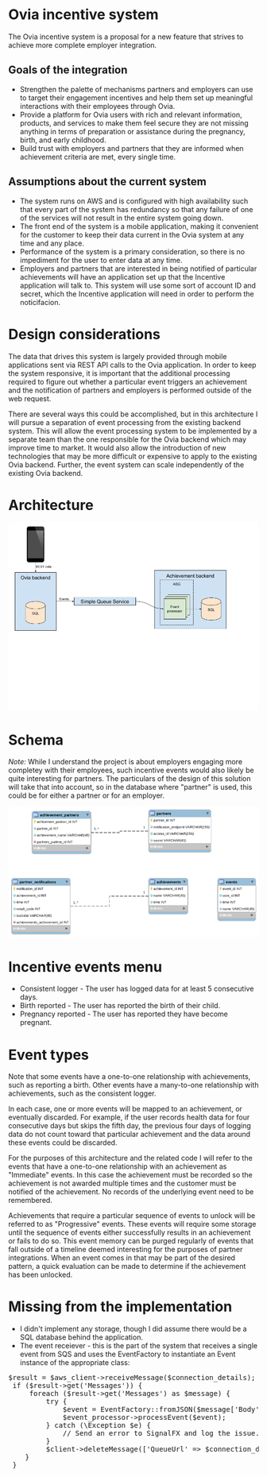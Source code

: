# Ovia incentive system

The Ovia incentive system is a proposal for a new feature that strives to achieve more complete employer integration.

## Goals of the integration
* Strengthen the palette of mechanisms partners and employers can use to target their engagement incentives and help them set up meaningful interactions with their employees through Ovia.
* Provide a platform for Ovia users with rich and relevant information, products, and services to make them feel secure they are not missing anything in terms of preparation or assistance during the pregnancy, birth, and early childhood.
* Build trust with employers and partners that they are informed when achievement criteria are met, every single time.

## Assumptions about the current system
* The system runs on AWS and is configured with high availability such that every part of the system has redundancy so that any failure of one of the services will not result in the entire system going down.
* The front end of the system is a mobile application, making it convenient for the customer to keep their data current in the Ovia system at any time and any place.
* Performance of the system is a primary consideration, so there is no impediment for the user to enter data at any time.
* Employers and partners that are interested in being notified of particular achievements will have an application set up that the Incentive application will talk to. This system will use some sort of account ID and secret, which the Incentive application will need in order to perform the noticifacion.

# Design considerations
The data that drives this system is largely provided through mobile applications sent via REST API calls to the Ovia application. In order to keep the system responsive, it is important that the additional processing required to figure out whether a particular event triggers an achievement and the notification of partners and employers is performed outside of the web request.

There are several ways this could be accomplished, but in this architecture I will pursue a separation of event processing from the existing backend system. This will allow the event processing system to be implemented by a separate team than the one responsible for the Ovia backend which may improve time to market. It would also allow the introduction of new technologies that may be more difficult or expensive to apply to the existing Ovia backend. Further, the event system can scale independently of the existing Ovia backend.

# Architecture

![High level architecture diagram](images/HighLevelArchitecture.png)

# Schema
*Note:* While I understand the project is about employers engaging more completey with their employees, such incentive events would also likely be quite interesting for partners. The particulars of the design of this solution will take that into account, so in the database where "partner" is used, this could be for either a partner or for an employer.

![Incentive schema](images/Schema.png)

# Incentive events menu

* Consistent logger - The user has logged data for at least 5 consecutive days.
* Birth reported - The user has reported the birth of their child.
* Pregnancy reported - The user has reported they have become pregnant.

# Event types
Note that some events have a one-to-one relationship with achievements, such as reporting a birth. Other events have a many-to-one relationship with achievements, such as the consistent logger.

In each case, one or more events will be mapped to an achievement, or eventually discarded. For example, if the user records health data for four consecutive days but skips the fifth day, the previous four days of logging data do not count toward that particular achievement and the data around these events could be discarded.

For the purposes of this architecture and the related code I will refer to the events that have a one-to-one relationship with an achievement as "Immediate" events. In this case the achievement must be recorded so the achievement is not awarded multiple times and the customer must be notified of the achievement. No records of the underlying event need to be remembered.

Achievements that require a particular sequence of events to unlock will be referred to as "Progressive" events. These events will require some storage until the sequence of events either successfully results in an achievement or fails to do so. This event memory can be purged regularly of events that fall outside of a timeline deemed interesting for the purposes of partner integrations. When an event comes in that may be part of the desired pattern, a quick evaluation can be made to determine if the achievement has been unlocked.

# Missing from the implementation
* I didn't implement any storage, though I did assume there would be a SQL database behind the application.
* The event receiever - this is the part of the system that receives a single event from SQS and uses the EventFactory to instantiate an Event instance of the appropriate class:
<pre>
$result = $aws_client->receiveMessage($connection_details);
 if ($result->get('Messages')) {
     foreach ($result->get('Messages') as $message) {
         try {
             $event = EventFactory::fromJSON($message['Body']);
             $event_processor->processEvent($event);
         } catch (\Exception $e) {
             // Send an error to SignalFX and log the issue.
         }
         $client->deleteMessage(['QueueUrl' => $connection_details->QueueUrl, 'ReceiptHandle' => $message['ReceiptHandle']]);
    }
 }
</pre

* The association between an event and the AchievementEvaluator instance that will indicate whether the event should cause the achievement to be awarded is also not in the implementation. I was a bit torn on this one - will it always be the case that a HealthLogEvent only drives toward a HealthAchievement? Probably not in the long term. The solution here could simply be to try all of the AchievementEvaluators to see if the specified Event should cause an achievement to be awarded. This could get expensive in some cases however. That would prompt me to spend more time in this area of the design, to keep database load manageable. Or possibly reconsider what type of database to use. Here I have worked with SQL, but I am now thinking that a NoSQL database would have certain advantages.
* Notification of achievements awarded is touched on in the schema but there is no implementation for that here. That should be relatively straightforward given that we know what partners and employers are interested in which achievements and we know how to inform them of the achievemencts automatically through access to an application on their end (certainly better than email).

# Shortcomings
* I did not design a system in which these events and achievements could be designed by non-engineers. Each achievement has custom code that would evaluate whether the achievement should be awarded. A better system would be one in which a person in another role could interact with the Incentive application via a user interface and create achievements based on requirements from a partner or employer.
* I also did not write Unit tests, which I do for production code. This might have been a mistake since it doesn't represent my standard practice, but I took a chance that it would be more interesting to see the project get farther along rather than prove that each piece is working completely right.
* Without a storage layer, there were a few parts of the system that couldn't be implemented correctly. Particularly, the HealthLogAchievementEvaluator, which is responsible for figuring out whether an event should cause the HealthLogAchievement to be awarded. Hopefully my comments fill in the gap sufficiently.

